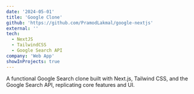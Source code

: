 ```yaml
---
date: '2024-05-01'
title: 'Google Clone'
github: 'https://github.com/PramodLakmal/google-nextjs'
external: ''
tech:
  - NextJS
  - TailwindCSS
  - Google Search API
company: 'Web App'
showInProjects: true
---
```


A functional Google Search clone built with Next.js, Tailwind CSS, and the Google Search API, replicating core features and UI.